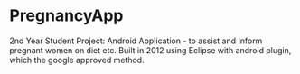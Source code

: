 # PregnancyApp
2nd Year Student Project: 
Android Application - to assist and Inform pregnant women on diet etc.
Built  in 2012 using Eclipse with android plugin, which the google approved method.
